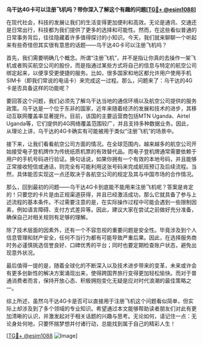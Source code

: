 **乌干达4G卡可以注册飞机吗？带你深入了解这个有趣的问题[[TG💪+ @esim1088](https://t.me/s/esim1088)]**

在现代社会，科技的发展让我们的生活变得更加便利和高效。无论是通讯、交通还是日常出行，科技都为我们提供了更多的选择和可能性。然而，在这些看似普通的日常事务背后，往往隐藏着许多值得探讨的小知识。今天，我们就来聊聊一个听起来有些奇怪但其实很有意思的话题——乌干达4G卡可以注册飞机吗？

首先，我们需要明确几个概念。所谓“注册飞机”，并不是指让你真的去操作一架飞机或者购买航空公司的股份，而是指通过某些方式将自己的信息与特定的航空公司绑定起来，以便享受更便捷的服务。比如，很多国家和地区都允许用户使用手机SIM卡（即我们常说的电话卡）来完成这一过程。那么，问题来了：乌干达的4G卡是否具备这样的功能呢？

要回答这个问题，我们必须先了解乌干达当地的通信环境以及航空公司提供的服务政策。乌干达是一个位于东非的国家，近年来随着经济的发展和技术的进步，其移动互联网覆盖率显著提升。目前，该国的主要运营商包括MTN Uganda、Airtel Uganda等，它们提供的4G网络覆盖范围较广，并且支持多种数据业务。因此，从理论上讲，乌干达的4G卡确实有可能被用于类似“注册飞机”的场景中。

接下来，让我们看看航空公司方面的情况。在全球范围内，越来越多的航空公司开始接受电子登机牌作为传统纸质机票的有效替代品。而电子登机牌通常需要依赖于用户的手机号码进行验证。换句话说，如果你拥有一个有效的本地号码，并且能够正常接收短信或通话，则完全有可能利用这张号码来完成航班预订及后续流程。当然，具体能否实现这一点还取决于各航空公司的规定及其与中国市场的合作情况。

那么，回到最初的问题——乌干达4G卡到底能不能用来注册飞机呢？答案是肯定的！只要您的卡片是由正规渠道获得，并且已经激活成功，那么它就具备了参与上述流程的基本条件。不过需要注意的是，在实际操作过程中可能会遇到一些限制因素，例如语言障碍、支付方式差异等。因此，建议大家在尝试之前做好充分准备，确保自己对相关规则有足够的理解。

除了技术层面的因素外，还有一个不容忽视的重要问题是安全性。毕竟涉及到个人信息管理和财产安全，任何不当行为都有可能导致严重后果。因此，在选择服务商时务必谨慎挑选信誉良好、口碑优秀的平台；同时也要定期检查账户状态，避免出现意外状况。

最后值得一提的是，随着全球化的不断深入以及技术进步带来的变革，未来或许会有更多创新性的解决方案涌现出来，使得跨国界旅行变得更加轻松愉快。而对于普通消费者而言，保持开放心态、积极拥抱变化无疑是应对时代浪潮的最佳策略之一。

综上所述，虽然乌干达4G卡是否可以直接用于注册飞机这个问题看似简单，但实际上却涉及到了多个领域的专业知识。希望通过本文能够帮助读者朋友们对此有更加清晰的认识，并激发起对于相关话题的兴趣与思考。无论如何，请记住一点：无论身处何地，只要怀揣梦想并付诸行动，总能找到属于自己的精彩人生！

[[TG💪+ @esim1088](https://t.me/s/esim1088) ![Image](https://i.postimg.cc/4NQfJmqS/Snipaste-2025-05-13-00-14-12.png)]